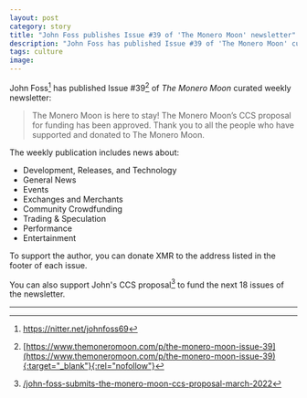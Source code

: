 ```yaml
---
layout: post
category: story
title: "John Foss publishes Issue #39 of 'The Monero Moon' newsletter"
description: "John Foss has published Issue #39 of 'The Monero Moon' curated weekly newsletter."
tags: culture
image: 
---
```


John Foss[^1] has published Issue #39[^2] of *The Monero Moon* curated weekly newsletter:

> The Monero Moon is here to stay! The Monero Moon’s CCS proposal for funding has been approved. Thank you to all the people who have supported and donated to The Monero Moon.

The weekly publication includes news about:

- Development, Releases, and Technology
- General News
- Events
- Exchanges and Merchants
- Community Crowdfunding
- Trading & Speculation
- Performance
- Entertainment

To support the author, you can donate XMR to the address listed in the footer of each issue.

You can also support John's CCS proposal[^4] to fund the next 18 issues of the newsletter.

---

[^1]: https://nitter.net/johnfoss69
[^2]: [https://www.themoneromoon.com/p/the-monero-moon-issue-39](https://www.themoneromoon.com/p/the-monero-moon-issue-39){:target="_blank"}{:rel="nofollow"}
[^3]: [/johnfoss68](/johnfoss68)
[^4]: [/john-foss-submits-the-monero-moon-ccs-proposal-march-2022](/john-foss-submits-the-monero-moon-ccs-proposal-march-2022)

